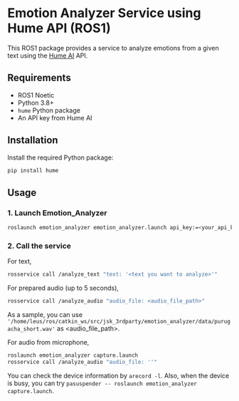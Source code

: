 # Emotion Analyzer Service using Hume API (ROS1)

This ROS1 package provides a service to analyze emotions from a given text using the [Hume AI](https://www.hume.ai/) API.

## Requirements

- ROS1 Noetic
- Python 3.8+
- `hume` Python package
- An API key from Hume AI

## Installation

Install the required Python package:

```bash
pip install hume
```

## Usage

### 1. Launch Emotion_Analyzer
```bash
roslaunch emotion_analyzer emotion_analyzer.launch api_key:=<your_api_key>
```

### 2. Call the service
For text,
```bash
rosservice call /analyze_text "text: '<text you want to analyze>'"
```
For prepared audio (up to 5 seconds),
```bash
rosservice call /analyze_audio "audio_file: <audio_file_path>"
```
As a sample, you can use `'/home/leus/ros/catkin_ws/src/jsk_3rdparty/emotion_analyzer/data/purugacha_short.wav'` as <audio_file_path>.

For audio from microphone,
```bash
roslaunch emotion_analyzer capture.launch
rosservice call /analyze_audio "audio_file: ''"
```
You can check the device information by `arecord -l`.
Also, when the device is busy, you can try `pasuspender -- roslaunch emotion_analyzer capture.launch`.






